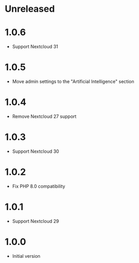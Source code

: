 # Unreleased

# 1.0.6
- Support Nextcloud 31

# 1.0.5
- Move admin settings to the "Artificial Intelligence" section

# 1.0.4
- Remove Nextcloud 27 support

# 1.0.3
- Support Nextcloud 30

# 1.0.2
- Fix PHP 8.0 compatibility

# 1.0.1
- Support Nextcloud 29

# 1.0.0
- Initial version
